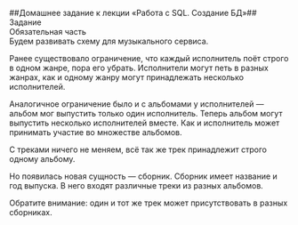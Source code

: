 ##Домашнее задание к лекции «Работа с SQL. Создание БД»##  
Задание  
Обязательная часть  
Будем развивать схему для музыкального сервиса.  

Ранее существовало ограничение, что каждый исполнитель поёт строго в одном жанре, пора его убрать. Исполнители могут петь в разных жанрах, как и одному жанру могут принадлежать несколько исполнителей.  

Аналогичное ограничение было и с альбомами у исполнителей — альбом мог выпустить только один исполнитель. Теперь альбом могут выпустить несколько исполнителей вместе. Как и исполнитель может принимать участие во множестве альбомов.  

С треками ничего не меняем, всё так же трек принадлежит строго одному альбому.  

Но появилась новая сущность — сборник. Сборник имеет название и год выпуска. В него входят различные треки из разных альбомов.  

Обратите внимание: один и тот же трек может присутствовать в разных сборниках.  
